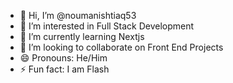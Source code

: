 - 👋 Hi, I’m @noumanishtiaq53
- 👀 I’m interested in Full Stack Development
- 🌱 I’m currently learning Nextjs
- 💞️ I’m looking to collaborate on Front End Projects
- 😄 Pronouns: He/Him
- ⚡ Fun fact: I am Flash 

<!---
noumanishtiaq53/noumanishtiaq53 is a ✨ special ✨ repository because its `README.md` (this file) appears on your GitHub profile.
You can click the Preview link to take a look at your changes.
--->
